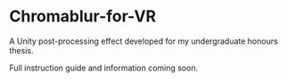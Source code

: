 # Chromablur-for-VR
A Unity post-processing effect developed for my undergraduate honours thesis.

Full instruction guide and information coming soon. 
